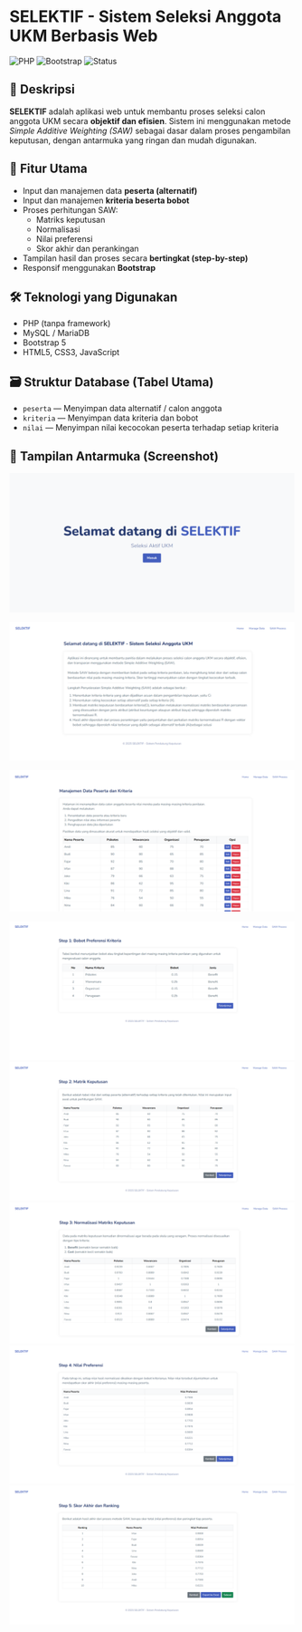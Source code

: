 # SELEKTIF - Sistem Seleksi Anggota UKM Berbasis Web

![PHP](https://img.shields.io/badge/built%20with-PHP-blue)
![Bootstrap](https://img.shields.io/badge/UI-Bootstrap-blueviolet)
![Status](https://img.shields.io/badge/status-development-success)

## 📌 Deskripsi

**SELEKTIF** adalah aplikasi web untuk membantu proses seleksi calon anggota UKM secara **objektif dan efisien**. Sistem ini menggunakan metode _Simple Additive Weighting (SAW)_ sebagai dasar dalam proses pengambilan keputusan, dengan antarmuka yang ringan dan mudah digunakan.

## 🎯 Fitur Utama

- Input dan manajemen data **peserta (alternatif)**
- Input dan manajemen **kriteria beserta bobot**
- Proses perhitungan SAW:
  - Matriks keputusan
  - Normalisasi
  - Nilai preferensi
  - Skor akhir dan perankingan
- Tampilan hasil dan proses secara **bertingkat (step-by-step)**
- Responsif menggunakan **Bootstrap**

## 🛠️ Teknologi yang Digunakan

- PHP (tanpa framework)
- MySQL / MariaDB
- Bootstrap 5
- HTML5, CSS3, JavaScript

## 🗃️ Struktur Database (Tabel Utama)

- `peserta` — Menyimpan data alternatif / calon anggota
- `kriteria` — Menyimpan data kriteria dan bobot
- `nilai` — Menyimpan nilai kecocokan peserta terhadap setiap kriteria

## 📸 Tampilan Antarmuka (Screenshot)

![Welcome Page](assets/images/welcomepage.png)

![Dashboard](assets/images/home.png)

![Manajemen Data](assets/images/managedata.png)

![Step 1](assets/images/step1.png)
![Step 2](assets/images/step2.png)
![Step 3](assets/images/step3.png)
![Step 4](assets/images/step4.png)
![Step 5](assets/images/step5.png)
